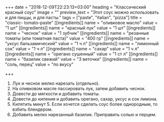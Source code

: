 +++
date = "2018-12-09T22:23:13+03:00"
heading = "Классический красный соус"
image = ""
preview_text = "Этот соус можно использовать и для пиццы, и для пасты."
tags = ["paste", "italian", "pizza"]
title = "classic- tomato-paste"
[[ingredients]]
name = "оливковое масло"
value = "1 шт"
[[ingredients]]
name = "красный лук"
value = "1 шт"
[[ingredients]]
name = "чеснок"
value = "1 зубчик"
[[ingredients]]
name = "резанные томаты (или томатная паста)"
value = "400 гр"
[[ingredients]]
name = "уксус бальзамический"
value = "1 ч л"
[[ingredients]]
name = "лимонный сок"
value = "1 ч л"
[[ingredients]]
name = "сахар"
value = "1 ч л"
[[ingredients]]
name = "орегано сушенный"
value = "1 ст л"
[[ingredients]]
name = "базилик свежий"
value = "3 веточки"
[[ingredients]]
name = "соль, перец"
value = "по вкусу"

+++
1. Лук и чеснок мелко нарезать (отдельно).
2. На оливковом масле пассировать лук, затем добавить чеснок.
3. Довести до мягкости и добавить томаты.
4. Довести до кипения и добавить орегано, сахар, уксус и сок лимона.
5. Кипятить минут 5. Если хочется сделать соус более однородным, то взбить блендером.
6. Добавить мелко нарезанный базилик. Приправить солью и перцем.
